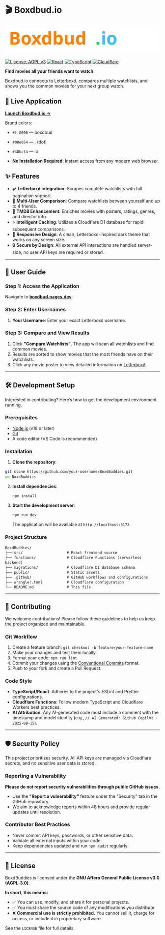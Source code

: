 # 🎬 Boxdbud.io

![Boxdbud.io brand](./docs/brand/boxdbud.io.svg)

[![License: AGPL v3](https://img.shields.io/badge/License-AGPL_v3-blue.svg)](https://www.gnu.org/licenses/agpl-3.0)
[![React](https://img.shields.io/badge/React-18-blue)](https://reactjs.org/)
[![TypeScript](https://img.shields.io/badge/TypeScript-5.0-blue)](https://www.typescriptlang.org/)
[![Cloudflare](https://img.shields.io/badge/Cloudflare-Pages-orange)](https://pages.cloudflare.com/)

**Find movies all your friends want to watch.**

Boxdbud.io connects to Letterboxd, compares multiple watchlists, and shows you the common movies for your next group watch.

## 🚀 Live Application

**[Launch Boxdbud.io →](https://boxdbud.pages.dev)**

Brand colors:

- `#ff8000` — boxdbud
- `#00e054` — . (dot)
- `#40bcf4` — io

- **No Installation Required**: Instant access from any modern web browser.

## ✨ Features

- ✔️ **Letterboxd Integration**: Scrapes complete watchlists with full pagination support.
- 👥 **Multi-User Comparison**: Compare watchlists between yourself and up to 4 friends.
- 🚀 **TMDB Enhancement**: Enriches movies with posters, ratings, genres, and director info.
- ⚡ **Intelligent Caching**: Utilizes a Cloudflare D1 database for rapid subsequent comparisons.
- 🎨 **Responsive Design**: A clean, Letterboxd-inspired dark theme that works on any screen size.
- 🔒 **Secure by Design**: All external API interactions are handled server-side; no user API keys are required or stored.

---

## 📖 User Guide

### Step 1: Access the Application

Navigate to **[boxdbud.pages.dev](https://boxdbud.pages.dev)**.

### Step 2: Enter Usernames

1. **Your Username**: Enter your exact Letterboxd username.

### Step 3: Compare and View Results

1. Click **"Compare Watchlists"**. The app will scan all watchlists and find common movies.
2. Results are sorted to show movies that the most friends have on their watchlists.
3. Click any movie poster to view detailed information on [Letterboxd](https://letterboxd.com).

---

## 🛠️ Development Setup

Interested in contributing? Here’s how to get the development environment running.

### Prerequisites

- [Node.js](https://nodejs.org/) (v18 or later)
- [Git](https://git-scm.com/)
- A code editor (VS Code is recommended)

### Installation

1. **Clone the repository**:

```bash
git clone https://github.com/your-username/BoxdBuddies.git
cd BoxdBuddies
```

2. **Install dependencies**:

   ```bash
   npm install
   ```

3. **Start the development server**:

   ```bash
   npm run dev
   ```

   The application will be available at `http://localhost:5173`.

### Project Structure

```text
BoxdBuddies/
├── src/                    # React frontend source
├── functions/              # Cloudflare Functions (serverless backend)
├── migrations/             # Cloudflare D1 database schema
├── public/                 # Static assets
├── .github/                # GitHub workflows and configurations
├── wrangler.toml           # Cloudflare configuration
└── README.md               # This file
```

---

## 🤝 Contributing

We welcome contributions! Please follow these guidelines to help us keep the project organized and maintainable.

### Git Workflow

1. Create a feature branch: `git checkout -b feature/your-feature-name`
2. Make your changes and test them locally.
3. Format your code: `npm run lint`
4. Commit your changes using the [Conventional Commits](https://www.conventionalcommits.org/) format.
5. Push to your fork and create a Pull Request.

### Code Style

- **TypeScript/React**: Adheres to the project's ESLint and Prettier configurations.
- **Cloudflare Functions**: Follow modern TypeScript and Cloudflare Workers best practices.
- **AI Attribution**: Any AI-generated code must include a comment with the timestamp and model identity (e.g., `// AI Generated: GitHub Copilot - 2025-08-15`).

---

## 🛡️ Security Policy

This project prioritizes security. All API keys are managed via Cloudflare secrets, and no sensitive user data is stored.

### Reporting a Vulnerability

**Please do not report security vulnerabilities through public GitHub issues.**

- Use the **"Report a vulnerability"** feature under the "Security" tab in the GitHub repository.
- We aim to acknowledge reports within 48 hours and provide regular updates until resolution.

### Contributor Best Practices

- Never commit API keys, passwords, or other sensitive data.
- Validate all external inputs within your code.
- Keep dependencies updated and run `npm audit` regularly.

---

## 📄 License

BoxdBuddies is licensed under the **GNU Affero General Public License v3.0 (AGPL-3.0)**.

**In short, this means:**

- ✅ You can use, modify, and share it for personal projects.
- ✅ You must share the source code of any modifications you distribute.
- ❌ **Commercial use is strictly prohibited.** You cannot sell it, charge for access, or include it in proprietary software.

See the `LICENSE` file for full details.
